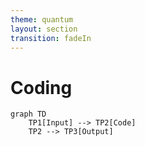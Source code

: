 ```yaml
---
theme: quantum
layout: section
transition: fadeIn
---
```


# Coding

```mermaid
graph TD
    TP1[Input] --> TP2[Code]
    TP2 --> TP3[Output]
```